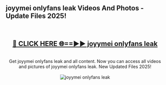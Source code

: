 <h2>joyymei onlyfans leak Videos And Photos - Update Files 2025!</h2>
<br>
<div align="center">
<h2><a href="https://top-ai-tools.click/QrbHav" rel="nofollow">🔴 CLICK HERE 🌐==►► joyymei onlyfans leak</a></h2>
<br>
Get joyymei onlyfans leak and all content. Now you can access all videos and pictures of joyymei onlyfans leak. New Updated Files 2025!
<br>
<br>
<a href="https://top-ai-tools.click/QrbHav" rel="nofollow" data-target="animated-image.originalLink"><img src="https://i.ibb.co.com/WyWwxjT/player-gif2.gif" alt="joyymei onlyfans leak" style="max-width: 100%; display: inline-block;" data-target="animated-image.originalImage"></a>
</div>
<br>